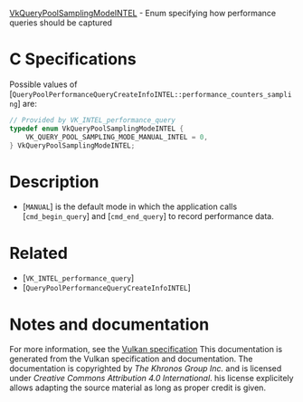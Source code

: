 [VkQueryPoolSamplingModeINTEL](https://www.khronos.org/registry/vulkan/specs/1.3-extensions/man/html/VkQueryPoolSamplingModeINTEL.html) - Enum specifying how performance queries should be captured

# C Specifications
Possible values of
[`QueryPoolPerformanceQueryCreateInfoINTEL::performance_counters_sampling`]
are:
```c
// Provided by VK_INTEL_performance_query
typedef enum VkQueryPoolSamplingModeINTEL {
    VK_QUERY_POOL_SAMPLING_MODE_MANUAL_INTEL = 0,
} VkQueryPoolSamplingModeINTEL;
```

# Description
- [`MANUAL`] is the default mode in which the application calls [`cmd_begin_query`] and [`cmd_end_query`] to record performance data.

# Related
- [`VK_INTEL_performance_query`]
- [`QueryPoolPerformanceQueryCreateInfoINTEL`]

# Notes and documentation
For more information, see the [Vulkan specification](https://www.khronos.org/registry/vulkan/specs/1.3-extensions/html/vkspec.html)
This documentation is generated from the Vulkan specification and documentation.
The documentation is copyrighted by *The Khronos Group Inc.* and is licensed under *Creative Commons Attribution 4.0 International*.
his license explicitely allows adapting the source material as long as proper credit is given.
        